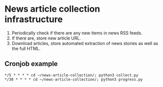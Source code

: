 # News article collection infrastructure

1. Periodically check if there are any new items in news RSS feeds.
1. If there are, store new article URL.
1. Download articles, store automated extraction of news stories as well as the full HTML.

## Cronjob example

```
*/5 * * * * cd ~/news-article-collection/; python3 collect.py
*/30 * * * * cd ~/news-article-collection/; python3 progress.py
```
